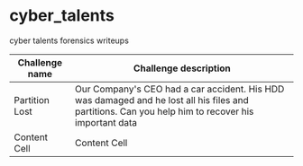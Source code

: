 # cyber_talents
cyber talents forensics writeups

| Challenge name  | Challenge description |
| ------------- | ------------- |
| Partition Lost  |Our Company's CEO had a car accident. His HDD was damaged and he lost all his files and partitions. Can you help him to recover his important data  |
| Content Cell  | Content Cell  |
